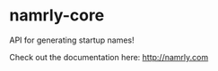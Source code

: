 # namrly-core
API for generating startup names! 

Check out the documentation here:
http://namrly.com
